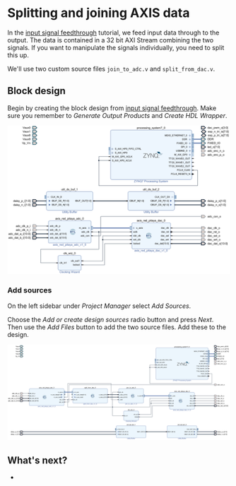 # Splitting and joining AXIS data

In the  [input signal feedthrough](/Tutorials/PROJ_IOFeedthrough) tutorial, we feed input data through to the output. The data is contained in a 32 bit AXI Stream combining the two signals. If you want to manipulate the signals individually, you need to split this up.

We'll use two custom source files `join_to_adc.v` and `split_from_dac.v`.

## Block design

Begin by creating the block design from [input signal feedthrough](/Tutorials/PROJ_IOFeedthrough). Make sure you remember to *Generate Output Products* and *Create HDL Wrapper*.

![The block design from the input signal feedthrough tutorial](img_FeedthroughBlockDesign.png)

### Add sources

On the left sidebar under *Project Manager* select *Add Sources*. 

Choose the *Add or create design sources* radio button and press *Next*. Then use the *Add Files* button to add the two source files. Add these to the design.

![](img_FeedthroughSplitJoined.png)

## What's next?

- 
